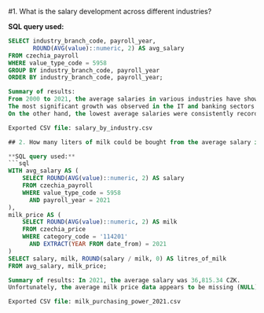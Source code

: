 #1. What is the salary development across different industries?

**SQL query used:**
```sql
SELECT industry_branch_code, payroll_year, 
       ROUND(AVG(value)::numeric, 2) AS avg_salary
FROM czechia_payroll
WHERE value_type_code = 5958
GROUP BY industry_branch_code, payroll_year
ORDER BY industry_branch_code, payroll_year;

Summary of results:
From 2000 to 2021, the average salaries in various industries have shown a steady increase.
The most significant growth was observed in the IT and banking sectors.
On the other hand, the lowest average salaries were consistently recorded in the accommodation and food service industry.

Exported CSV file: salary_by_industry.csv

## 2. How many liters of milk could be bought from the average salary in 2021?

**SQL query used:**
```sql
WITH avg_salary AS (
    SELECT ROUND(AVG(value)::numeric, 2) AS salary
    FROM czechia_payroll
    WHERE value_type_code = 5958
      AND payroll_year = 2021
),
milk_price AS (
    SELECT ROUND(AVG(value)::numeric, 2) AS milk
    FROM czechia_price
    WHERE category_code = '114201'
      AND EXTRACT(YEAR FROM date_from) = 2021
)
SELECT salary, milk, ROUND(salary / milk, 0) AS litres_of_milk
FROM avg_salary, milk_price;

Summary of results: In 2021, the average salary was 36,815.34 CZK.
Unfortunately, the average milk price data appears to be missing (NULL), so the number of liters could not be calculated.

Exported CSV file: milk_purchasing_power_2021.csv

